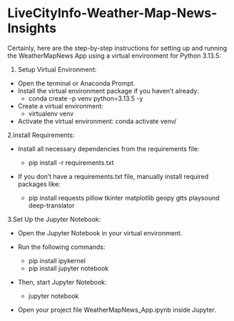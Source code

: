 # LiveCityInfo-Weather-Map-News-Insights
Certainly, here are the step-by-step instructions for setting up and running the WeatherMapNews App using a virtual environment for Python 3.13.5:

1. Setup Virtual Environment:
* Open the terminal or Anaconda Prompt.
* Install the virtual environment package if you haven’t already:
     - conda create -p venv python=3.13.5 -y
* Create a virtual environment:
     - virtualenv venv
* Activate the virtual environment: conda activate venv/

2.Install Requirements:

* Install all necessary dependencies from the requirements file:
 
    - pip install -r requirements.txt
* If you don’t have a requirements.txt file, manually install required packages like:
  
    - pip install requests pillow tkinter matplotlib geopy gtts playsound deep-translator

3.Set Up the Jupyter Notebook:

* Open the Jupyter Notebook in your virtual environment.
* Run the following commands:

   - pip install ipykernel
   - pip install jupyter notebook
* Then, start Jupyter Notebook:

   - jupyter notebook
* Open your project file WeatherMapNews_App.ipynb inside Jupyter.
